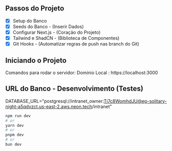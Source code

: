 ## Passos do Projeto

- [X] Setup do Banco
- [X] Seeds do Banco - (Inserir Dados)
- [X] Configurar Next.js - (Coração do Projeto)
- [X] Tailwind e ShadCN - (Biblioteca de Componentes)
- [X] Git Hooks - (Automatizar regras de push nas branch do Git)

## Iniciando o Projeto
Comandos para rodar o servidor:
Dominio Local : https://localhost:3000

## URL do Banco - Desenvolvimento (Testes)
DATABASE_URL="postgresql://intranet_owner:Tj7c8WomhdJU@ep-solitary-night-a5qdvzct.us-east-2.aws.neon.tech/intranet"

```bash
npm run dev
# or
yarn dev
# or
pnpm dev
# or
bun dev
```

